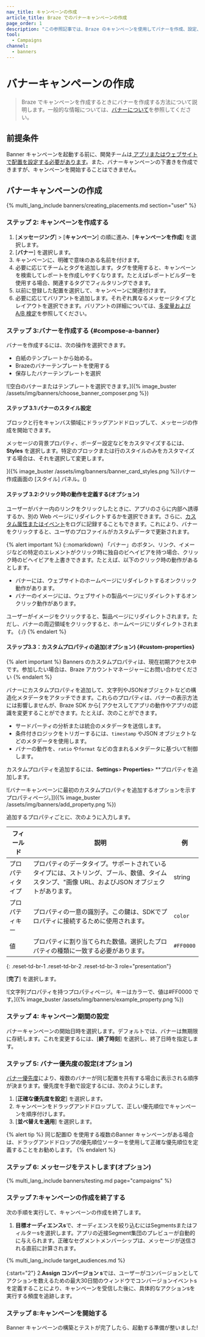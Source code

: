 ```yaml
---
nav_title: キャンペーンの作成
article_title: Braze でのバナーキャンペーンの作成
page_order: 1
description: "この参照記事では、Braze のキャンペーンを使用してバナーを作成、設定、送信する方法について説明します。"
tool:
  - Campaigns
channel:
  - banners
---
```


# バナーキャンペーンの作成

> Braze でキャンペーンを作成するときにバナーを作成する方法について説明します。一般的な情報については、[バナーについて]({{site.baseurl}}/user_guide/message_building_by_channel/banners)を参照してください。

## 前提条件

Banner キャンペーンを起動する前に、開発チームは[ アプリまたはウェブサイトで配置を設定する必要があります]({{site.baseurl}}/developer_guide/banners/creating_placements/)。また、バナーキャンペーンの下書きを作成できますが、キャンペーンを開始することはできません。

## バナーキャンペーンの作成

{% multi_lang_include banners/creating_placements.md section="user" %}

### ステップ 2: キャンペーンを作成する

1. [**メッセージング**] > [**キャンペーン**] の順に進み、[**キャンペーンを作成**] を選択します。
2. [**バナー**] を選択します。
3. キャンペーンに、明確で意味のある名前を付けます。
4. 必要に応じてチームとタグを追加します。タグを使用すると、キャンペーンを検索してレポートを作成しやすくなります。たとえばレポートビルダーを使用する場合、関連するタグでフィルタリングできます。
5. 以前に登録した配置を選択して、キャンペーンに関連付けます。
6. 必要に応じてバリアントを追加します。それぞれ異なるメッセージタイプとレイアウトを選択できます。バリアントの詳細については、[多変量およびA/B 検定]({{site.baseurl}}/user_guide/engagement_tools/testing/multivariant_testing)を参照してください。

### ステップ 3:バナーを作成する {#compose-a-banner}

バナーを作成するには、次の操作を選択できます。

- 白紙のテンプレートから始める。
- Brazeのバナーテンプレートを使用する
- 保存したバナーテンプレートを選択

\![空白のバナーまたはテンプレートを選択できます。]({% image_buster /assets/img/banners/choose_banner_composer.png %})

#### ステップ 3.1:バナーのスタイル設定

ブロックと行をキャンバス領域にドラッグアンドドロップして、メッセージの作成を開始できます。

メッセージの背景プロパティ、ボーダー設定などをカスタマイズするには、**Styles** を選択します。特定のブロックまたは行のスタイルのみをカスタマイズする場合は、それを選択して変更します。

]({% image_buster /assets/img/banners/banner_card_styles.png %})バナー作成画面の [スタイル] パネル。()

#### ステップ 3.2:クリック時の動作を定義する(オプション)

ユーザーがバナー内のリンクをクリックしたときに、アプリのさらに内部へ誘導するか、別の Web ページにリダイレクトするかを選択できます。さらに、[カスタム属性またはイベント]({{site.baseurl}}/developer_guide/analytics/)をログに記録することもできます。これにより、バナーをクリックすると、ユーザのプロファイルがカスタムデータで更新されます。

{% alert important %}
{::nomarkdown}
「バナー」のボタン、リンク、イメージなどの特定のエレメントがクリック時に独自のビヘイビアを持つ場合、クリック時のビヘイビアを上書きできます。たとえば、以下のクリック時の動作があるとします。<br><ul><li>バナーには、ウェブサイトのホームページにリダイレクトするオンクリック動作があります。</li><li>バナーのイメージには、ウェブサイトの製品ページにリダイレクトするオンクリック動作があります。</li></ul>ユーザーがイメージをクリックすると、製品ページにリダイレクトされます。ただし、バナーの周辺領域をクリックすると、ホームページにリダイレクトされます。
{:/}
{% endalert %}

#### ステップ3.3：カスタムプロパティの追加(オプション) {#custom-properties}

{% alert important %}
Banners のカスタムプロパティは、現在初期アクセス中です。参加したい場合は、Braze アカウントマネージャーにお問い合わせください
{% endalert %}

バナーにカスタムプロパティを追加して、文字列やJSONオブジェクトなどの構造化メタデータをアタッチできます。これらのプロパティは、バナーの表示方法には影響しませんが、Braze SDK から[ アクセスしてアプリの動作やアプリの認識を変更することができます。たとえば、次のことができます。

- サードパーティの分析または統合のメタデータを送信します。
- 条件付きロジックをトリガーするには、`timestamp` やJSON オブジェクトなどのメタデータを使用します。
- バナーの動作を、`ratio` や`format` などの含まれるメタデータに基づいて制御します。

カスタムプロパティを追加するには、**Settings**> **Properties**> **プロパティを追加します。

\![バナーキャンペーンに最初のカスタムプロパティを追加するオプションを示すプロパティページ。]]({% image_buster /assets/img/banners/add_property.png %})

追加するプロパティごとに、次のように入力します。

| フィールド | 説明 | 例 |
|-------|-------------|---------|
| プロパティタイプ | プロパティのデータタイプ。サポートされているタイプには、ストリング、ブール、数値、タイムスタンプ、"画像 URL、およびJSON オブジェクトがあります。 | string |
| プロパティキー | プロパティの一意の識別子。この鍵は、SDKでプロパティに接続するために使用されます。 | `color` |
| 値 | プロパティに割り当てられた数値。選択したプロパティの種類に一致する必要があります。 | `#FF0000` |
{: .reset-td-br-1 .reset-td-br-2 .reset-td-br-3 role="presentation"}

[**完了**] を選択します。

\![文字列プロパティを持つプロパティページ。キーはカラーで、値は#FF0000 です。]({% image_buster /assets/img/banners/example_property.png %})

### ステップ 4: キャンペーン期間の設定

バナーキャンペーンの開始日時を選択します。デフォルトでは、バナーは無期限に存続します。これを変更するには、[**終了時刻**] を選択し、終了日時を指定します。

### ステップ 5: バナー優先度の設定(オプション)

[バナー優先度]({{site.baseurl}}/user_guide/message_building_by_channel/banners/#priority)により、複数のバナーが同じ配置を共有する場合に表示される順序が決まります。優先度を手動で設定するには、次のようにします。

1. [**正確な優先度を設定**] を選択します。
2. キャンペーンをドラッグアンドドロップして、正しい優先順位でキャンペーンを順序付けします。
3. [**並べ替えを適用**] を選択します。

{% alert tip %}
同じ配置ID を使用する複数のBanner キャンペーンがある場合は、ドラッグアンドドロップの優先順位ソーターを使用して正確な優先順位を定義することをお勧めします。
{% endalert %}

### ステップ 6: メッセージをテストします(オプション)

{% multi_lang_include banners/testing.md page="campaigns" %}

### ステップ 7:キャンペーンの作成を終了する

次の手順を実行して、キャンペーンの作成を終了します。

1. **目標オーディエンスs**で、オーディエンスを絞り込むにはSegmentsまたはフィルターsを選択します。アプリの近接Segment集団のプレビューが自動的に与えられます。正確なセグメントメンバーシップは、メッセージが送信される直前に計算されます。

{% multi_lang_include target_audiences.md %}

{:start="2"}
2\.**Assign コンバージョン s**では、ユーザーがコンバージョンとしてアクションを数えるための最大30日間のウィンドウでコンバージョンイベントsを定義することにより、キャンペーンを受信した後に、具体的なアクションsを実行する頻度を追跡します。

### ステップ 8:キャンペーンを開始する

Banner キャンペーンの構築とテストが完了したら、起動する準備が整いました!

